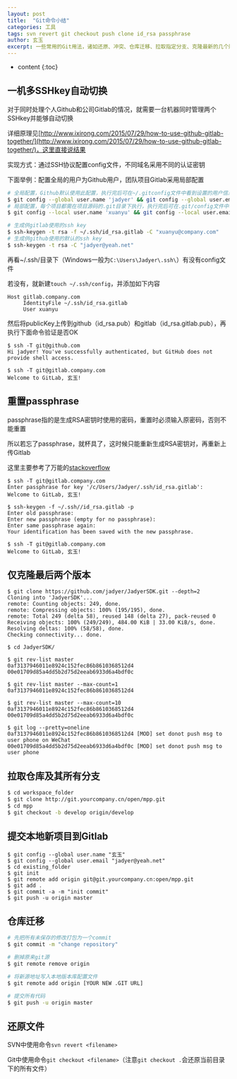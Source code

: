 ```yaml
---
layout: post
title:  "Git命令小结"
categories: 工具
tags: svn revert git checkout push clone id_rsa passphrase
author: 玄玉
excerpt: 一些常用的Git用法，诸如还原、冲突、仓库迁移、拉取指定分支、克隆最新的几个版本、一机管理多个SSHKey、重置passphrase等等。
---
```


* content
{:toc}

## 一机多SSHkey自动切换

对于同时处理个人Github和公司Gitlab的情况，就需要一台机器同时管理两个SSHkey并能够自动切换

详细原理见[http://www.ixirong.com/2015/07/29/how-to-use-github-gitlab-together/](http://www.ixirong.com/2015/07/29/how-to-use-github-gitlab-together/)，这里直接说结果

实现方式：通过SSH协议配置config文件，不同域名采用不同的认证密钥

下面举例：配置全局的用户为Github用户，团队项目Gitlab采用局部配置

```bash
# 全局配置，Github默认使用此配置，执行完后可在~/.gitconfig文件中看到设置的用户信息
$ git config --global user.name 'jadyer' && git config --global user.email 'jadyer@yeah.net'
# 局部配置，每个项目都需在项目源码的.git目录下执行，执行完后可在.git/config文件中看到设置的用户信息
$ git config --local user.name 'xuanyu' && git config --local user.email 'xuanyu@company.com'

# 生成供gitlab使用的ssh key
$ ssh-keygen -t rsa -f ~/.ssh/id_rsa.gitlab -C "xuanyu@company.com"
# 生成供github使用的默认的ssh key
$ ssh-keygen -t rsa -C "jadyer@yeah.net"
```

再看~/.ssh/目录下（Windows一般为`C:\Users\Jadyer\.ssh\`）有没有config文件

若没有，就新建`touch ~/.ssh/config`，并添加如下内容

```
Host gitlab.company.com
     IdentityFile ~/.ssh/id_rsa.gitlab
     User xuanyu
```

然后将publicKey上传到github（id_rsa.pub）和gitlab（id_rsa.gitlab.pub），再执行下面命令验证是否OK

```
$ ssh -T git@github.com
Hi jadyer! You've successfully authenticated, but GitHub does not provide shell access.

$ ssh -T git@gitlab.company.com
Welcome to GitLab, 玄玉!
```

## 重置passphrase

passphrase指的是生成RSA密钥时使用的密码，重置时必须输入原密码，否则不能重置

所以若忘了passphrase，就杯具了，这时候只能重新生成RSA密钥对，再重新上传Gitlab

这里主要参考了万能的[stackoverflow](http://stackoverflow.com/questions/10189745/how-to-reset-or-change-the-passphrase-for-a-github-ssh-key)

```
$ ssh -T git@gitlab.company.com
Enter passphrase for key '/c/Users/Jadyer/.ssh/id_rsa.gitlab':
Welcome to GitLab, 玄玉!

$ ssh-keygen -f ~/.ssh//id_rsa.gitlab -p
Enter old passphrase:
Enter new passphrase (empty for no passphrase):
Enter same passphrase again:
Your identification has been saved with the new passphrase.

$ ssh -T git@gitlab.company.com
Welcome to GitLab, 玄玉!
```

## 仅克隆最后两个版本

```
$ git clone https://github.com/jadyer/JadyerSDK.git --depth=2
Cloning into 'JadyerSDK'...
remote: Counting objects: 249, done.
remote: Compressing objects: 100% (195/195), done.
remote: Total 249 (delta 58), reused 148 (delta 27), pack-reused 0
Receiving objects: 100% (249/249), 484.00 KiB | 33.00 KiB/s, done.
Resolving deltas: 100% (58/58), done.
Checking connectivity... done.

$ cd JadyerSDK/

$ git rev-list master
0af3137946011e8924c152fec86b8610368512d4
00e01709d85a4dd5b2d75d2eeab6933d6a4bdf0c

$ git rev-list master --max-count=1
0af3137946011e8924c152fec86b8610368512d4

$ git rev-list master --max-count=10
0af3137946011e8924c152fec86b8610368512d4
00e01709d85a4dd5b2d75d2eeab6933d6a4bdf0c

$ git log --pretty=oneline
0af3137946011e8924c152fec86b8610368512d4 [MOD] set donot push msg to user phone on WeChat
00e01709d85a4dd5b2d75d2eeab6933d6a4bdf0c [MOD] set donot push msg to user phone
```

## 拉取仓库及其所有分支

```bash
$ cd workspace_folder
$ git clone http://git.yourcompany.cn/open/mpp.git
$ cd mpp
$ git checkout -b develop origin/develop

```

## 提交本地新项目到Gitlab

```
$ git config --global user.name "玄玉"
$ git config --global user.email "jadyer@yeah.net"
$ cd existing_folder
$ git init
$ git remote add origin git@git.yourcompany.cn:open/mpp.git
$ git add .
$ git commit -a -m "init commit"
$ git push -u origin master
```

## 仓库迁移

```bash
# 先把所有未保存的修改打包为一个commit
$ git commit -m "change repository"

# 删掉原来git源
$ git remote remove origin

# 将新源地址写入本地版本库配置文件
$ git remote add origin [YOUR NEW .GIT URL]

# 提交所有代码
$ git push -u origin master
```

## 还原文件

SVN中使用命令`svn revert <filename>`

Git中使用命令`git checkout <filename>`（注意`git checkout .`会还原当前目录下的所有文件）